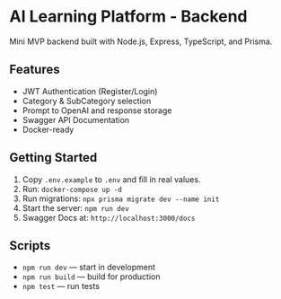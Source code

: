 # AI Learning Platform - Backend

Mini MVP backend built with Node.js, Express, TypeScript, and Prisma.

## Features
- JWT Authentication (Register/Login)
- Category & SubCategory selection
- Prompt to OpenAI and response storage
- Swagger API Documentation
- Docker-ready

## Getting Started
1. Copy `.env.example` to `.env` and fill in real values.
2. Run: `docker-compose up -d`
3. Run migrations: `npx prisma migrate dev --name init`
4. Start the server: `npm run dev`
5. Swagger Docs at: `http://localhost:3000/docs`

## Scripts
- `npm run dev` — start in development
- `npm run build` — build for production
- `npm test` — run tests
